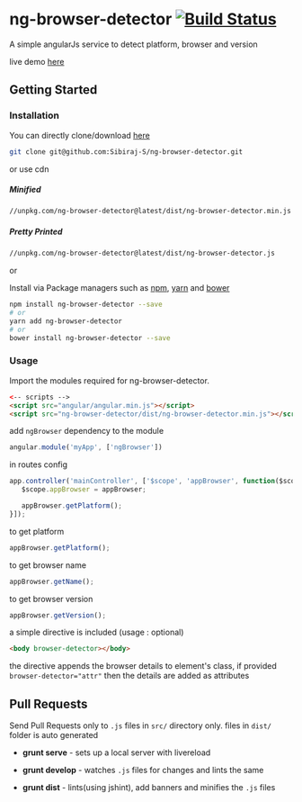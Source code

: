 # ng-browser-detector [![Build Status](https://travis-ci.org/Sibiraj-S/ng-browser-detector.svg?branch=master)](https://travis-ci.org/Sibiraj-S/ng-browser-detector)

A simple angularJs service to detect platform, browser and version

live demo [here][demo]

## Getting Started

### Installation

You can directly clone/download [here][ng-browser-detector]

```bash
git clone git@github.com:Sibiraj-S/ng-browser-detector.git
```
or use cdn

##### Minified

```bash
//unpkg.com/ng-browser-detector@latest/dist/ng-browser-detector.min.js
```

##### Pretty Printed

```bash
//unpkg.com/ng-browser-detector@latest/dist/ng-browser-detector.js
```
or

Install via Package managers such as [npm][npm], [yarn][yarn] and [bower][bower]

```bash
npm install ng-browser-detector --save
# or
yarn add ng-browser-detector
# or
bower install ng-browser-detector --save
```

### Usage

Import the modules required for ng-browser-detector.

 ```html
<-- scripts -->
<script src="angular/angular.min.js"></script>
<script src="ng-browser-detector/dist/ng-browser-detector.min.js"></script>
 ```

add `ngBrowser` dependency to the module

```js
angular.module('myApp', ['ngBrowser'])
```

in routes config

```js
app.controller('mainController', ['$scope', 'appBrowser', function($scope, appBrowser) {
   $scope.appBrowser = appBrowser;

   appBrowser.getPlatform();
}]);
```

to get platform

```js
appBrowser.getPlatform();
```

to get browser name

```js
appBrowser.getName();
```

to get browser version

```js
appBrowser.getVersion();
```

a simple directive is included (usage : optional)
```html
<body browser-detector></body>
```

the directive appends the browser details to element's class, if provided `browser-detector="attr"` then the details are added as attributes


## Pull Requests

Send Pull Requests only to `.js` files in `src/` directory only. files in `dist/` folder is auto generated

* **grunt serve** - sets up a local server with livereload

* **grunt develop** - watches `.js` files for changes and lints the same

* **grunt dist** - lints(using jshint), add banners and minifies the `.js` files



[npm]: https://www.npmjs.com/
[yarn]: https://yarnpkg.com/lang/en/
[bower]: https://bower.io/
[github]: https://sibiraj-s.github.io/
[ng-browser-detector]: https://github.com/Sibiraj-S/ng-browser-detector
[demo]: https://sibiraj-s.github.io/ng-browser-detector/
